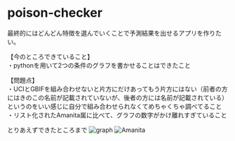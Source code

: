 ﻿# poison-checker

最終的にはどんどん特徴を選んでいくことで予測結果を出せるアプリを作りたい。

【今のところできていること】<br/>
・pythonを用いて2つの条件のグラフを書かせることはできたこと
<br/>

【問題点】<br/>
・UCIとGBIFを組み合わせないと片方にだけあってもう片方にはない（前者の方にはきのこの名前が記載されていないが、後者の方には名前が記載されている）というのをいい感じに自分で組み合わせられなくてめちゃくちゃ調べてること<br/>
・リスト化されたAmanita属に比べて、グラフの数字がかけ離れすぎていること
</br>

とりあえずできたところまで
![graph](https://github.com/user-attachments/assets/2a023464-cfa7-4b25-8f5c-81df28c16ae0)
![Amanita](https://github.com/user-attachments/assets/c1580d7a-ac3f-4ee4-9c92-f06cbd161930)
